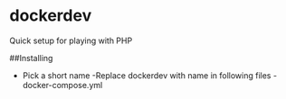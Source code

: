 # dockerdev
Quick setup for playing with PHP

##Installing
- Pick a short name
-Replace dockerdev with name in following files
	-docker-compose.yml
	